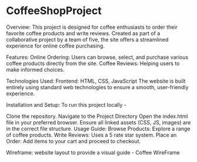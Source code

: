# CoffeeShopProject

Overview:
This project is designed for coffee enthusiasts to order their favorite coffee products and write reviews. Created as part of a collaborative project by a team of five, the site offers a streamlined experience for online coffee purchasing.

Features:
Online Ordering: Users can browse, select, and purchase various coffee products directly from the site. Coffee Reviews: Helping users to make informed choices.

Technologies Used:
Frontend: HTML, CSS, JavaScript The website is built entirely using standard web technologies to ensure a smooth, user-friendly experience.

Installation and Setup:
To run this project locally -

Clone the repository.
Navigate to the Project Directory
Open the index.html file in your preferred browser.
Ensure all linked assets (CSS, JS, images) are in the correct file structure.
Usage Guide:
Browse Products: Explore a range of coffee products. Write Reviews: Uses a 5 rate star system. Place an Order: Add items to your cart and proceed to checkout.

Wireframe:
website layout to provide a visual guide - Coffee WireFrame
